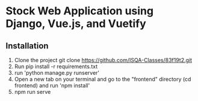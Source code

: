 # Stock Web Application using Django, Vue.js, and Vuetify


## Installation 
1. Clone the project git clone https://github.com/ISQA-Classes/83f19t2.git
2. Run pip install -r requirements.txt
3. run 'python manage.py runserver'
4. Open a new tab on your terminal and go to the "frontend" directory (cd frontend) and run 'npm install' 
5. npm run serve
